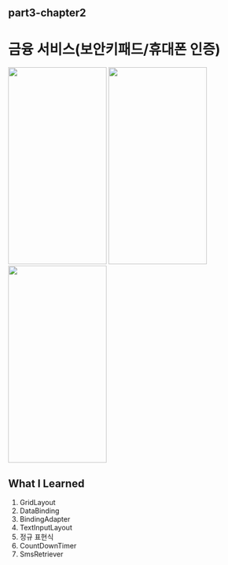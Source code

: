 ## part3-chapter2

# 금융 서비스(보안키패드/휴대폰 인증)

<img src="https://github.com/soommmin/part3-chapter2/assets/150005268/dc2c0956-b34e-466e-8158-50711bcc5ffd" width="200" height="400"/>
<img src="https://github.com/soommmin/part3-chapter2/assets/150005268/2a368ef3-fd68-4fd4-9877-1001584b3807" width="200" height="400"/>
<img src="https://github.com/soommmin/part3-chapter2/assets/150005268/4293f0c1-5ede-48b3-aed5-4bdc15026d4a" width="200" height="400"/>


## What I Learned
1. GridLayout
2. DataBinding
3. BindingAdapter 
4. TextInputLayout
5. 정규 표현식
6. CountDownTimer
7. SmsRetriever






